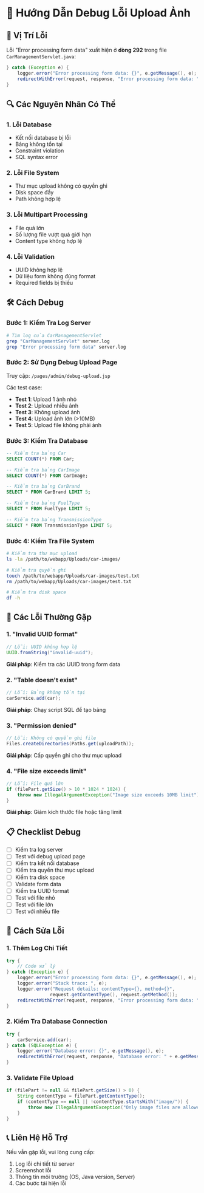 # 🔧 Hướng Dẫn Debug Lỗi Upload Ảnh

## 📍 Vị Trí Lỗi

Lỗi "Error processing form data" xuất hiện ở **dòng 292** trong file `CarManagementServlet.java`:

```java
} catch (Exception e) {
    logger.error("Error processing form data: {}", e.getMessage(), e);
    redirectWithError(request, response, "Error processing form data: " + e.getMessage());
}
```

## 🔍 Các Nguyên Nhân Có Thể

### 1. **Lỗi Database**

- Kết nối database bị lỗi
- Bảng không tồn tại
- Constraint violation
- SQL syntax error

### 2. **Lỗi File System**

- Thư mục upload không có quyền ghi
- Disk space đầy
- Path không hợp lệ

### 3. **Lỗi Multipart Processing**

- File quá lớn
- Số lượng file vượt quá giới hạn
- Content type không hợp lệ

### 4. **Lỗi Validation**

- UUID không hợp lệ
- Dữ liệu form không đúng format
- Required fields bị thiếu

## 🛠️ Cách Debug

### Bước 1: Kiểm Tra Log Server

```bash
# Tìm log của CarManagementServlet
grep "CarManagementServlet" server.log
grep "Error processing form data" server.log
```

### Bước 2: Sử Dụng Debug Upload Page

Truy cập: `/pages/admin/debug-upload.jsp`

Các test case:

- **Test 1**: Upload 1 ảnh nhỏ
- **Test 2**: Upload nhiều ảnh
- **Test 3**: Không upload ảnh
- **Test 4**: Upload ảnh lớn (>10MB)
- **Test 5**: Upload file không phải ảnh

### Bước 3: Kiểm Tra Database

```sql
-- Kiểm tra bảng Car
SELECT COUNT(*) FROM Car;

-- Kiểm tra bảng CarImage
SELECT COUNT(*) FROM CarImage;

-- Kiểm tra bảng CarBrand
SELECT * FROM CarBrand LIMIT 5;

-- Kiểm tra bảng FuelType
SELECT * FROM FuelType LIMIT 5;

-- Kiểm tra bảng TransmissionType
SELECT * FROM TransmissionType LIMIT 5;
```

### Bước 4: Kiểm Tra File System

```bash
# Kiểm tra thư mục upload
ls -la /path/to/webapp/Uploads/car-images/

# Kiểm tra quyền ghi
touch /path/to/webapp/Uploads/car-images/test.txt
rm /path/to/webapp/Uploads/car-images/test.txt

# Kiểm tra disk space
df -h
```

## 🚨 Các Lỗi Thường Gặp

### 1. **"Invalid UUID format"**

```java
// Lỗi: UUID không hợp lệ
UUID.fromString("invalid-uuid");
```

**Giải pháp**: Kiểm tra các UUID trong form data

### 2. **"Table doesn't exist"**

```java
// Lỗi: Bảng không tồn tại
carService.add(car);
```

**Giải pháp**: Chạy script SQL để tạo bảng

### 3. **"Permission denied"**

```java
// Lỗi: Không có quyền ghi file
Files.createDirectories(Paths.get(uploadPath));
```

**Giải pháp**: Cấp quyền ghi cho thư mục upload

### 4. **"File size exceeds limit"**

```java
// Lỗi: File quá lớn
if (filePart.getSize() > 10 * 1024 * 1024) {
    throw new IllegalArgumentException("Image size exceeds 10MB limit");
}
```

**Giải pháp**: Giảm kích thước file hoặc tăng limit

## 📋 Checklist Debug

- [ ] Kiểm tra log server
- [ ] Test với debug upload page
- [ ] Kiểm tra kết nối database
- [ ] Kiểm tra quyền thư mục upload
- [ ] Kiểm tra disk space
- [ ] Validate form data
- [ ] Kiểm tra UUID format
- [ ] Test với file nhỏ
- [ ] Test với file lớn
- [ ] Test với nhiều file

## 🔧 Cách Sửa Lỗi

### 1. **Thêm Log Chi Tiết**

```java
try {
    // Code xử lý
} catch (Exception e) {
    logger.error("Error processing form data: {}", e.getMessage(), e);
    logger.error("Stack trace: ", e);
    logger.error("Request details: contentType={}, method={}",
                request.getContentType(), request.getMethod());
    redirectWithError(request, response, "Error processing form data: " + e.getMessage());
}
```

### 2. **Kiểm Tra Database Connection**

```java
try {
    carService.add(car);
} catch (SQLException e) {
    logger.error("Database error: {}", e.getMessage(), e);
    redirectWithError(request, response, "Database error: " + e.getMessage());
}
```

### 3. **Validate File Upload**

```java
if (filePart != null && filePart.getSize() > 0) {
    String contentType = filePart.getContentType();
    if (contentType == null || !contentType.startsWith("image/")) {
        throw new IllegalArgumentException("Only image files are allowed");
    }
}
```

## 📞 Liên Hệ Hỗ Trợ

Nếu vẫn gặp lỗi, vui lòng cung cấp:

1. Log lỗi chi tiết từ server
2. Screenshot lỗi
3. Thông tin môi trường (OS, Java version, Server)
4. Các bước tái hiện lỗi

